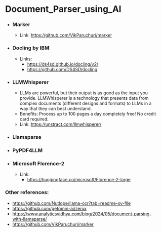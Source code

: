# Document_Parser_using_AI
- ### Marker

  - Link: https://github.com/VikParuchuri/marker
    
- ### Docling by IBM

  - Links:
    - https://ds4sd.github.io/docling/v2/
    - https://github.com/DS4SD/docling
      
- ### LLMWhisperer
  
  - LLMs are powerful, but their output is as good as the input you provide. LLMWhisperer is a technology that presents data from complex documents (different designs and formats) to LLMs in a way that they can best understand.
  - Benefits: Process up to 100 pages a day completely free! No credit card required.
  - Link: https://unstract.com/llmwhisperer/
  
- ### Llamaparse
- ### PyPDF4LLM
- ### Microsoft Florence-2
  
  - Link:
    - https://huggingface.co/microsoft/Florence-2-large
   
### Other references:
- https://github.com/Nutlope/llama-ocr?tab=readme-ov-file
- https://github.com/getomni-ai/zerox
- https://www.analyticsvidhya.com/blog/2024/05/document-parsing-with-llamaparse/
- https://github.com/VikParuchuri/marker

